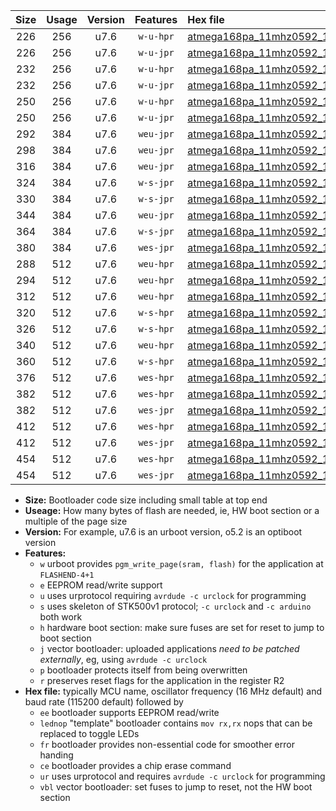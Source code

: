 |Size|Usage|Version|Features|Hex file|
|:-:|:-:|:-:|:-:|:--|
|226|256|u7.6|`w-u-hpr`|[atmega168pa_11mhz0592_115200bps_ur.hex](https://raw.githubusercontent.com/stefanrueger/urboot/main//atmega168pa_11mhz0592_115200bps_ur.hex)|
|226|256|u7.6|`w-u-jpr`|[atmega168pa_11mhz0592_115200bps_ur_vbl.hex](https://raw.githubusercontent.com/stefanrueger/urboot/main//atmega168pa_11mhz0592_115200bps_ur_vbl.hex)|
|232|256|u7.6|`w-u-hpr`|[atmega168pa_11mhz0592_115200bps_lednop_ur.hex](https://raw.githubusercontent.com/stefanrueger/urboot/main//atmega168pa_11mhz0592_115200bps_lednop_ur.hex)|
|232|256|u7.6|`w-u-jpr`|[atmega168pa_11mhz0592_115200bps_lednop_ur_vbl.hex](https://raw.githubusercontent.com/stefanrueger/urboot/main//atmega168pa_11mhz0592_115200bps_lednop_ur_vbl.hex)|
|250|256|u7.6|`w-u-hpr`|[atmega168pa_11mhz0592_115200bps_lednop_fr_ur.hex](https://raw.githubusercontent.com/stefanrueger/urboot/main//atmega168pa_11mhz0592_115200bps_lednop_fr_ur.hex)|
|250|256|u7.6|`w-u-jpr`|[atmega168pa_11mhz0592_115200bps_lednop_fr_ur_vbl.hex](https://raw.githubusercontent.com/stefanrueger/urboot/main//atmega168pa_11mhz0592_115200bps_lednop_fr_ur_vbl.hex)|
|292|384|u7.6|`weu-jpr`|[atmega168pa_11mhz0592_115200bps_ee_ur_vbl.hex](https://raw.githubusercontent.com/stefanrueger/urboot/main//atmega168pa_11mhz0592_115200bps_ee_ur_vbl.hex)|
|298|384|u7.6|`weu-jpr`|[atmega168pa_11mhz0592_115200bps_ee_lednop_ur_vbl.hex](https://raw.githubusercontent.com/stefanrueger/urboot/main//atmega168pa_11mhz0592_115200bps_ee_lednop_ur_vbl.hex)|
|316|384|u7.6|`weu-jpr`|[atmega168pa_11mhz0592_115200bps_ee_lednop_fr_ur_vbl.hex](https://raw.githubusercontent.com/stefanrueger/urboot/main//atmega168pa_11mhz0592_115200bps_ee_lednop_fr_ur_vbl.hex)|
|324|384|u7.6|`w-s-jpr`|[atmega168pa_11mhz0592_115200bps_vbl.hex](https://raw.githubusercontent.com/stefanrueger/urboot/main//atmega168pa_11mhz0592_115200bps_vbl.hex)|
|330|384|u7.6|`w-s-jpr`|[atmega168pa_11mhz0592_115200bps_lednop_vbl.hex](https://raw.githubusercontent.com/stefanrueger/urboot/main//atmega168pa_11mhz0592_115200bps_lednop_vbl.hex)|
|344|384|u7.6|`weu-jpr`|[atmega168pa_11mhz0592_115200bps_ee_lednop_fr_ce_ur_vbl.hex](https://raw.githubusercontent.com/stefanrueger/urboot/main//atmega168pa_11mhz0592_115200bps_ee_lednop_fr_ce_ur_vbl.hex)|
|364|384|u7.6|`w-s-jpr`|[atmega168pa_11mhz0592_115200bps_lednop_fr_vbl.hex](https://raw.githubusercontent.com/stefanrueger/urboot/main//atmega168pa_11mhz0592_115200bps_lednop_fr_vbl.hex)|
|380|384|u7.6|`wes-jpr`|[atmega168pa_11mhz0592_115200bps_ee_vbl.hex](https://raw.githubusercontent.com/stefanrueger/urboot/main//atmega168pa_11mhz0592_115200bps_ee_vbl.hex)|
|288|512|u7.6|`weu-hpr`|[atmega168pa_11mhz0592_115200bps_ee_ur.hex](https://raw.githubusercontent.com/stefanrueger/urboot/main//atmega168pa_11mhz0592_115200bps_ee_ur.hex)|
|294|512|u7.6|`weu-hpr`|[atmega168pa_11mhz0592_115200bps_ee_lednop_ur.hex](https://raw.githubusercontent.com/stefanrueger/urboot/main//atmega168pa_11mhz0592_115200bps_ee_lednop_ur.hex)|
|312|512|u7.6|`weu-hpr`|[atmega168pa_11mhz0592_115200bps_ee_lednop_fr_ur.hex](https://raw.githubusercontent.com/stefanrueger/urboot/main//atmega168pa_11mhz0592_115200bps_ee_lednop_fr_ur.hex)|
|320|512|u7.6|`w-s-hpr`|[atmega168pa_11mhz0592_115200bps.hex](https://raw.githubusercontent.com/stefanrueger/urboot/main//atmega168pa_11mhz0592_115200bps.hex)|
|326|512|u7.6|`w-s-hpr`|[atmega168pa_11mhz0592_115200bps_lednop.hex](https://raw.githubusercontent.com/stefanrueger/urboot/main//atmega168pa_11mhz0592_115200bps_lednop.hex)|
|340|512|u7.6|`weu-hpr`|[atmega168pa_11mhz0592_115200bps_ee_lednop_fr_ce_ur.hex](https://raw.githubusercontent.com/stefanrueger/urboot/main//atmega168pa_11mhz0592_115200bps_ee_lednop_fr_ce_ur.hex)|
|360|512|u7.6|`w-s-hpr`|[atmega168pa_11mhz0592_115200bps_lednop_fr.hex](https://raw.githubusercontent.com/stefanrueger/urboot/main//atmega168pa_11mhz0592_115200bps_lednop_fr.hex)|
|376|512|u7.6|`wes-hpr`|[atmega168pa_11mhz0592_115200bps_ee.hex](https://raw.githubusercontent.com/stefanrueger/urboot/main//atmega168pa_11mhz0592_115200bps_ee.hex)|
|382|512|u7.6|`wes-hpr`|[atmega168pa_11mhz0592_115200bps_ee_lednop.hex](https://raw.githubusercontent.com/stefanrueger/urboot/main//atmega168pa_11mhz0592_115200bps_ee_lednop.hex)|
|382|512|u7.6|`wes-jpr`|[atmega168pa_11mhz0592_115200bps_ee_lednop_vbl.hex](https://raw.githubusercontent.com/stefanrueger/urboot/main//atmega168pa_11mhz0592_115200bps_ee_lednop_vbl.hex)|
|412|512|u7.6|`wes-hpr`|[atmega168pa_11mhz0592_115200bps_ee_lednop_fr.hex](https://raw.githubusercontent.com/stefanrueger/urboot/main//atmega168pa_11mhz0592_115200bps_ee_lednop_fr.hex)|
|412|512|u7.6|`wes-jpr`|[atmega168pa_11mhz0592_115200bps_ee_lednop_fr_vbl.hex](https://raw.githubusercontent.com/stefanrueger/urboot/main//atmega168pa_11mhz0592_115200bps_ee_lednop_fr_vbl.hex)|
|454|512|u7.6|`wes-hpr`|[atmega168pa_11mhz0592_115200bps_ee_lednop_fr_ce.hex](https://raw.githubusercontent.com/stefanrueger/urboot/main//atmega168pa_11mhz0592_115200bps_ee_lednop_fr_ce.hex)|
|454|512|u7.6|`wes-jpr`|[atmega168pa_11mhz0592_115200bps_ee_lednop_fr_ce_vbl.hex](https://raw.githubusercontent.com/stefanrueger/urboot/main//atmega168pa_11mhz0592_115200bps_ee_lednop_fr_ce_vbl.hex)|

- **Size:** Bootloader code size including small table at top end
- **Useage:** How many bytes of flash are needed, ie, HW boot section or a multiple of the page size
- **Version:** For example, u7.6 is an urboot version, o5.2 is an optiboot version
- **Features:**
  + `w` urboot provides `pgm_write_page(sram, flash)` for the application at `FLASHEND-4+1`
  + `e` EEPROM read/write support
  + `u` uses urprotocol requiring `avrdude -c urclock` for programming
  + `s` uses skeleton of STK500v1 protocol; `-c urclock` and `-c arduino` both work
  + `h` hardware boot section: make sure fuses are set for reset to jump to boot section
  + `j` vector bootloader: uploaded applications *need to be patched externally*, eg, using `avrdude -c urclock`
  + `p` bootloader protects itself from being overwritten
  + `r` preserves reset flags for the application in the register R2
- **Hex file:** typically MCU name, oscillator frequency (16 MHz default) and baud rate (115200 default) followed by
  + `ee` bootloader supports EEPROM read/write
  + `lednop` "template" bootloader contains `mov rx,rx` nops that can be replaced to toggle LEDs
  + `fr` bootloader provides non-essential code for smoother error handing
  + `ce` bootloader provides a chip erase command
  + `ur` uses urprotocol and requires `avrdude -c urclock` for programming
  + `vbl` vector bootloader: set fuses to jump to reset, not the HW boot section
